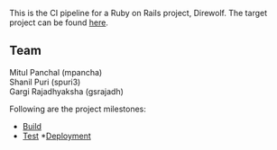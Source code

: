 This is the CI pipeline for a Ruby on Rails project, Direwolf. The target project can be found [here](https://github.ncsu.edu/mpancha/Direwolf).

## Team
Mitul Panchal (mpancha)  
Shanil Puri (spuri3)  
Gargi Rajadhyaksha (gsrajadh)

Following are the project milestones:
* [Build](https://github.com/gsrajadh/Devops-Project/blob/master/build)
* [Test](https://github.com/gsrajadh/Devops-Project/tree/master/test%2Banalysis)
*[Deployment](https://github.com/gsrajadh/Devops-Project/tree/master/Deployment)
